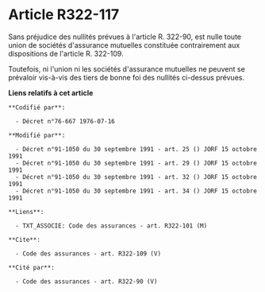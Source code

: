 # Article R322-117

Sans préjudice des nullités prévues à l'article R. 322-90, est nulle toute union de sociétés d'assurance mutuelles constituée
contrairement aux dispositions de l'article R. 322-109. 

Toutefois, ni l'union ni les sociétés d'assurance mutuelles ne peuvent se prévaloir vis-à-vis des tiers de bonne foi des
nullités ci-dessus prévues.

**Liens relatifs à cet article**

	**Codifié par**:

	  - Décret n°76-667 1976-07-16

	**Modifié par**:

	  - Décret n°91-1050 du 30 septembre 1991 - art. 25 () JORF 15 octobre 1991
	  - Décret n°91-1050 du 30 septembre 1991 - art. 29 () JORF 15 octobre 1991
	  - Décret n°91-1050 du 30 septembre 1991 - art. 32 () JORF 15 octobre 1991
	  - Décret n°91-1050 du 30 septembre 1991 - art. 34 () JORF 15 octobre 1991

	**Liens**:

	  - TXT_ASSOCIE: Code des assurances - art. R322-101 (M)

	**Cite**:

	  - Code des assurances - art. R322-109 (V)

	**Cité par**:

	  - Code des assurances - art. R322-90 (V)
